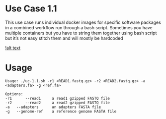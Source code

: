 # Use Case 1.1

This use case runs individual docker images for specific software packages in a combined workflow run through a bash script. Sometimes you have multiple containers but you have to string them together using bash script but it’s not easy stitch them and will mostly be hardcoded

[!alt text](generate_flowchart/flowChartImages/MainFlowChart.png)

# Usage
```
Usage: ./uc-1.1.sh -r1 <READ1.fastq.gz> -r2 <READ2.fastq.gz> -a <adapters.fa> -g <ref.fa>

Options:
-r1      --read1     a read1 gzipped FASTQ file
-r2      --read2     a read2 gzipped FASTQ file
-a   --adapters      an adapters FASTA file
-g   --genome-ref    a reference genome FASTA file
```
